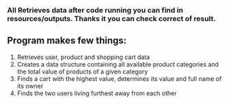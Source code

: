 ### All Retrieves data after code running you can find in resources/outputs. Thanks it you can check correct of result. 
## Program makes few things:
1. Retrieves user, product and shopping cart data
2. Creates a data structure containing all available product categories and the total value of
   products of a given category
3. Finds a cart with the highest value, determines its value and full name of its owner
4. Finds the two users living furthest away from each other